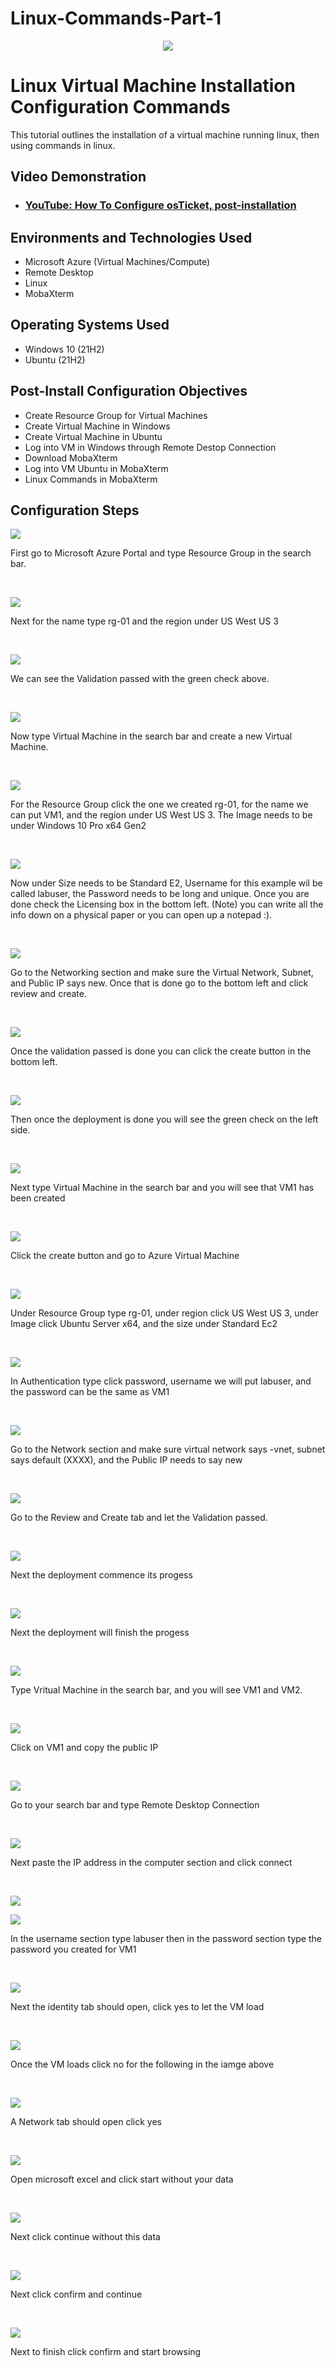 # Linux-Commands-Part-1
<p align="center">
<img src="https://wallpapers.com/images/featured-full/linux-adreajudr0n7ad5a.jpg"/>
</p>

<h1>Linux Virtual Machine Installation Configuration Commands</h1>
This tutorial outlines the installation of a virtual machine running linux, then using commands in linux.<br />


<h2>Video Demonstration</h2>

- ### [YouTube: How To Configure osTicket, post-installation](https://www.youtube.com)

<h2>Environments and Technologies Used</h2>

- Microsoft Azure (Virtual Machines/Compute)
- Remote Desktop
- Linux
- MobaXterm

<h2>Operating Systems Used </h2>

- Windows 10</b> (21H2)
- Ubuntu </b> (21H2)

<h2>Post-Install Configuration Objectives</h2>

- Create Resource Group for Virtual Machines
- Create Virtual Machine in Windows
- Create Virtual Machine in Ubuntu
- Log into VM in Windows through Remote Destop Connection  
- Download MobaXterm
- Log into VM Ubuntu in MobaXterm
- Linux Commands in MobaXterm

<h2>Configuration Steps</h2>

<p>
<img src="https://github.com/Jacobvillagomez1/Linux-Commands-Part-1/assets/143027686/5cc90908-9713-4ed1-ad9a-dcbe329cf3d6"/>
</p>
<p>
First go to Microsoft Azure Portal and type Resource Group in the search bar.
</p>
<br />

<p>
<img src="https://github.com/Jacobvillagomez1/Linux-Commands-Part-1/assets/143027686/e4838746-a16c-46f5-8616-bad1ed73b033"/>
</p>
<p>
Next for the name type rg-01 and the region under US West US 3
</p>
<br />

<p>
<img src="https://github.com/Jacobvillagomez1/Linux-Commands-Part-1/assets/143027686/264d8682-7477-4dac-a9d4-3d05169cb0c9"/>
</p>
<p>
We can see the Validation passed with the green check above.
</p>
<br />

<p>
<img src="https://github.com/Jacobvillagomez1/Linux-Commands-Part-1/assets/143027686/24cfdc99-2638-4508-a263-42243f013411"/>
</p>
<p>
Now type Virtual Machine in the search bar and create a new Virtual Machine.
</p>
<br />

<p>
<img src="https://github.com/Jacobvillagomez1/Linux-Commands-Part-1/assets/143027686/edd9813a-2757-4ac9-a731-a46b1e29844e"/>
</p>
<p>
For the Resource Group click the one we created rg-01, for the name we can put VM1, and the region under US West US 3. The Image needs to be under Windows 10 Pro x64 Gen2
</p>
<br />


<p>
<img src="https://github.com/Jacobvillagomez1/Linux-Commands-Part-1/assets/143027686/67fd0d80-40bf-4f61-ac80-f9def2a94b03"/>
</p>
<p>
Now under Size needs to be Standard E2, Username for this example wil be called labuser, the Password needs to be long and unique. Once you are done check the Licensing box in the bottom left. (Note) you can write all the info down on a physical paper or you can open up a notepad :).
</p>
<br />

<p>
<img src="https://github.com/Jacobvillagomez1/Linux-Commands-Part-1/assets/143027686/b252e0bb-262e-4163-bf96-02e7224bb25e"/>
</p>
<p>
Go to the Networking section and make sure the Virtual Network, Subnet, and Public IP says new. Once that is done go to the bottom left and click review and create.
</p>
<br />

<p>
<img src="https://github.com/Jacobvillagomez1/Linux-Commands-Part-1/assets/143027686/f49daf98-f266-4215-94c0-a6e3b2cd46cb"/>
</p>
<p>
Once the validation passed is done you can click the create button in the bottom left. 
</p>
<br />

<p>
<img src="https://github.com/Jacobvillagomez1/Linux-Commands-Part-1/assets/143027686/5fe32d8e-8983-4864-bb05-12342eea7d1a"/>
</p>
<p>
Then once the deployment is done you will see the green check on the left side.
</p>
<br />

<p>
<img src="https://github.com/Jacobvillagomez1/Linux-Commands-Part-1/assets/143027686/5925af95-ec52-441c-b073-711eb4b0131c"/>
</p>
<p>
Next type Virtual Machine in the search bar and you will see that VM1 has been created
</p>
<br />

<p>
<img src="https://github.com/Jacobvillagomez1/Linux-Commands-Part-1/assets/143027686/e455dae0-0bea-4a61-a47f-f53de0340a6a"/>
</p>
<p>
Click the create button and go to Azure Virtual Machine
</p>
<br />

<p>
<img src="https://github.com/Jacobvillagomez1/Linux-Commands-Part-1/assets/143027686/342ad900-a647-440b-8af2-33c835cb8218"/>
</p>
<p>
Under Resource Group type rg-01, under region click US West US 3, under Image click Ubuntu Server x64, and the size under Standard Ec2 
</p>
<br />

<p>
<img src="https://github.com/Jacobvillagomez1/Linux-Commands-Part-1/assets/143027686/13d30976-2eca-437d-9e27-b77a5f152e59"/>
</p>
<p>
In Authentication type click password, username we will put labuser, and the password can be the same as VM1
</p>
<br />

<p>
<img src="https://github.com/Jacobvillagomez1/Linux-Commands-Part-1/assets/143027686/d20c370f-92e3-4999-ae1d-a018db07517c"/>
</p>
<p>
Go to the Network section and make sure virtual network says -vnet, subnet says default (XXXX), and the Public IP needs to say new
</p>
<br />


<p>
<img src="https://github.com/Jacobvillagomez1/Linux-Commands-Part-1/assets/143027686/d83ca62b-0f02-42c8-9f26-90b158323646"/>
</p>
<p>
Go to the Review and Create tab and let the Validation passed.
</p>
<br />

<p>
<img src="https://github.com/Jacobvillagomez1/Linux-Commands-Part-1/assets/143027686/97bb4626-02ce-48b9-b391-59ef3b23e13f"/>
</p>
<p>
Next the deployment commence its progess
</p>
<br />

<p>
<img src="https://github.com/Jacobvillagomez1/Linux-Commands-Part-1/assets/143027686/2d646e28-fd87-4c87-a38a-0741168be378"/>
</p>
<p>
Next the deployment will finish the progess
</p>
<br />

<p>
<img src="https://github.com/Jacobvillagomez1/Linux-Commands-Part-1/assets/143027686/12aaa2f7-2ef5-4eac-9172-e36f81d264a4"/>
</p>
<p>
Type Vritual Machine in the search bar, and you will see VM1 and VM2.
</p>
<br />

<p>
<img src="https://github.com/Jacobvillagomez1/Linux-Commands-Part-1/assets/143027686/2ea080a7-0694-4ef1-a24e-dfeea8ca4af7"/>
</p>
<p>
Click on VM1 and copy the public IP
</p>
<br />

<p>
<img src="https://github.com/Jacobvillagomez1/Linux-Commands-Part-1/assets/143027686/c106b2a5-62f7-4a33-9ae2-508163e42aa0"/>
</p>
<p>
Go to your search bar and type Remote Desktop Connection
</p>
<br />

<p>
<img src="https://github.com/Jacobvillagomez1/Linux-Commands-Part-1/assets/143027686/30347048-54d0-41bb-b138-28afd05eaf38"/>
</p>
<p>
Next paste the IP address in the computer section and click connect
</p>
<br />

<p>
<img src="https://github.com/Jacobvillagomez1/Linux-Commands-Part-1/assets/143027686/e977dbab-0dd1-463c-af65-e31fbb8c848f"/>
</p>
<p>
<img src="https://github.com/Jacobvillagomez1/Linux-Commands-Part-1/assets/143027686/bb1a574e-62fe-405e-9865-af299935df37"/>
</p>
<p>
In the username section type labuser then in the password section type the password you created for VM1
</p>
<br />

<p>
<img src="https://github.com/Jacobvillagomez1/Linux-Commands-Part-1/assets/143027686/b42fa5f1-9ca4-4179-b82a-bece3a1339c7"/>
</p>
<p>
Next the identity tab should open, click yes to let the VM load
</p>
<br />

<p>
<img src="https://github.com/Jacobvillagomez1/Linux-Commands-Part-1/assets/143027686/e9ab0823-f7d4-4770-9ef4-7575888c8ad8"/>
</p>
<p>
Once the VM loads click no for the following in the iamge above
</p>
<br />

<p>
<img src="https://github.com/Jacobvillagomez1/Linux-Commands-Part-1/assets/143027686/e2e59220-569f-4713-a085-9fd3ad929575"/>
</p>
<p>
A Network tab should open click yes 
</p>
<br />

<p>
<img src="https://github.com/Jacobvillagomez1/Linux-Commands-Part-1/assets/143027686/ccb38d24-b47c-4d88-9ef8-564a9b75f0a7"/>
</p>
<p>
Open microsoft excel and click start without your data
</p>
<br />

<p>
<img src="https://github.com/Jacobvillagomez1/Linux-Commands-Part-1/assets/143027686/6d0fbfcf-090d-4407-a52d-10a48218677c"/>
</p>
<p>
Next click continue without this data
</p>
<br />

<p>
<img src="https://github.com/Jacobvillagomez1/Linux-Commands-Part-1/assets/143027686/5211cfd5-2ca7-40db-8911-ae403adb65fc"/>
</p>
<p>
Next click confirm and continue
</p>
<br />

<p>
<img src="https://github.com/Jacobvillagomez1/Linux-Commands-Part-1/assets/143027686/ca7fc9cf-d18f-40ed-a40b-4a06dfcf05c4"/>
</p>
<p>
Next to finish click confirm and start browsing 
</p>
<br />
